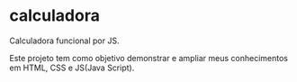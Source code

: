 # calculadora
Calculadora funcional por JS.

Este projeto tem como objetivo demonstrar e ampliar meus conhecimentos em HTML, CSS e JS(Java Script).
